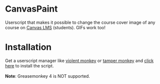 # CanvasPaint
Userscript that makes it possible to change the course cover image of any course on [Canvas LMS](https://www.instructure.com/canvas/) (students). GIFs work too!

# Installation
Get a userscript manager like [violent monkey](https://violentmonkey.github.io/) or [tamper monkey](https://tampermonkey.net/) and [click here](https://github.com/sleeyax/CanvasPaint/raw/master/src/canvaspaint.user.js) to install the script.
<br><br>**Note**: Greasemonkey 4 is NOT supported.
